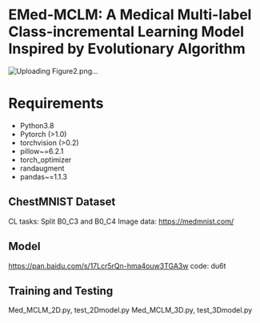 # EMed-MCLM: A Medical Multi-label Class-incremental Learning Model Inspired by Evolutionary Algorithm
![Uploading Figure2.png…]()

# Requirements
- Python3.8
- Pytorch (>1.0)
- torchvision (>0.2)
- pillow~=6.2.1
- torch_optimizer
- randaugment
- pandas~=1.1.3

## ChestMNIST Dataset
CL tasks: Split B0_C3 and B0_C4
Image data: https://medmnist.com/

## Model
https://pan.baidu.com/s/17Lcr5rQn-hma4ouw3TGA3w 
code: du6t

## Training and Testing
Med_MCLM_2D.py, test_2Dmodel.py
Med_MCLM_3D.py, test_3Dmodel.py
